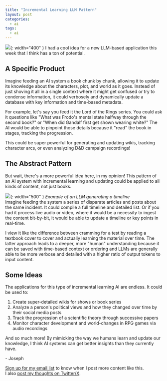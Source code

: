 ```yaml
---
title: "Incremental Learning LLM Pattern"
layout: post
categories:
  - ai
tags:
  - ai
---
```


![](https://i.imgur.com/4eUdPe9.png){: width="400" }
I had a cool idea for a new LLM-based application this week that I think has a ton of potential. 

## A Specific Product
Imagine feeding an AI system a book chunk by chunk, allowing it to update its knowledge about the characters, plot, and world as it goes. Instead of just shoving it all in a single context where it might get confused or try to condense information, it could verbosely and dynamically update a database with key information and time-based metadata.

For example, let's say you feed it the Lord of the Rings series. You could ask it questions like "What was Frodo's mental state halfway through the second book?" or "When did Gandalf first get shown wearing white?" The AI would be able to pinpoint those details because it "read" the book in stages, tracking the progression.

This could be super powerful for generating and updating wikis, tracking character arcs, or even analyzing D&D campaign recordings! 

## The Abstract Pattern
But wait, there's a more powerful idea here, in my opinion! This pattern of an AI system with incremental learning and updating could be applied to all kinds of content, not just books.

![](https://i.imgur.com/E9ed76j.gif){: width="500" }
*Example of an LLM generating a timeline*  
Imagine feeding the system a series of disparate articles and posts about the same incident. It could compile a full timeline and detailed list. Or if you had it process live audio or video, where it would be a necessity to ingest the content bit-by-bit, it would be able to update a timeline or key points in real-time. 

I view it like the difference between cramming for a test by reading a textbook cover to cover and actually learning the material over time. The latter approach leads to a deeper, more "human" understanding because it can be saved with time-based context or ordering and LLMs are generally able to be more verbose and detailed with a higher ratio of output tokens to input content.

## Some Ideas 
The applications for this type of incremental learning AI are endless. It could be used to:

1. Create super-detailed wikis for shows or book series
2. Analyze a person's political views and how they changed over time by their social media posts
3. Track the progression of a scientific theory through successive papers
4. Monitor character development and world-changes in RPG games via audio recordings

And so much more! By mimicking the way we humans learn and update our knowledge, I think AI systems can get better insights than they currently have.

\- Joseph

[Sign up for my email list](https://thacker.beehiiv.com/subscribe) to know when I post more content like this.   
I also [post my thoughts on Twitter/X](https://x.com/rez0__). 

<meta name="twitter:card" content="summary_large_image" />
<meta name="twitter:site" content="@rez0__" />
<meta name="twitter:creator" content="@rez0__" />
<meta property="og:url" content="https://josephthacker.com/ai/2024/04/24/incremental-learning.html" />
<meta property="og:title" content="Incremental Learning LLM Pattern" />
<meta property="og:description" content="A product idea and abstract pattern for LLM systems" />
<meta property="og:image" content="https://i.imgur.com/4eUdPe9.png" />

